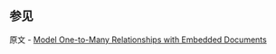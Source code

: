 ## 参见

原文 - [Model One-to-Many Relationships with Embedded Documents]( https://docs.mongodb.com/manual/tutorial/model-embedded-one-to-many-relationships-between-documents/ )

